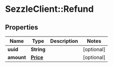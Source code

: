 # SezzleClient::Refund

## Properties
Name | Type | Description | Notes
------------ | ------------- | ------------- | -------------
**uuid** | **String** |  | [optional]
**amount** | [**Price**](Price.md) |  | [optional]

